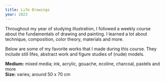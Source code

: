 ```yaml
---
title: Life Drawings
year: 2023
---
```

Throughout my year of studying illustration, I followed a weekly course about the fundamentals of drawing and painting. I learned a lot about technique, composition, color theory, materials and more. 

Below are some of my favorite works that I made during this course. They include still lifes, abstract work and figure studies of (nude) models. 

**Medium:** mixed media; ink, acrylic, gouache, ecoline, charcoal, pastels and more <br>
**Size:** varies; around 50 x 70 cm

<Images images="big1.jpg,big3.jpg" height="800px" width="800px" lgColumns="2"/>
<Images images="detail1.jpg,detail2.JPG,detail3.jpg" height="800px" width="800px" lgColumns="3"/>

<single-image src="big2.jpg" height="800px" width="800px"/>
<Images images="big4.jpg,big5.jpg,cover.jpg" height="800px" width="800px" lgColumns="3"/>

